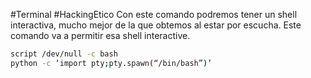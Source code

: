 #Terminal #HackingEtico 
Con este comando podremos tener un shell interactiva, mucho mejor de la que obtemos al estar por escucha. Este comando va a permitir esa shell interactive.

```bash
script /dev/null -c bash
python -c ‘import pty;pty.spawn(“/bin/bash”)’
```

